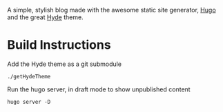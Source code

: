 A simple, stylish blog made with the awesome static site generator, [Hugo](https://gohugo.io/) and the great [Hyde](https://github.com/spf13/hyde) theme.


# Build Instructions

Add the Hyde theme as a git submodule

`./getHydeTheme`

Run the hugo server, in draft mode to show unpublished content

`hugo server -D`